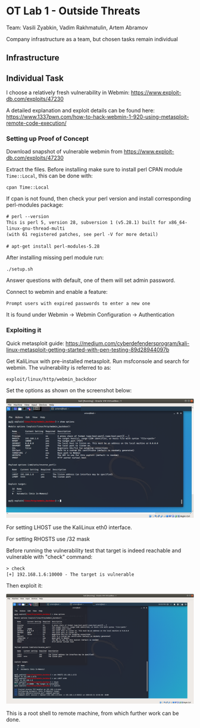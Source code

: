 # OT Lab 1 - Outside Threats

Team: Vasili Zyabkin, Vadim Rakhmatulin, Artem Abramov

Company infrastructure as a team, but chosen tasks remain individual

## Infrastructure





## Individual Task

I choose a relatively fresh vulnerability in Webmin: https://www.exploit-db.com/exploits/47230

A detailed explanation and exploit details can be found here: https://www.1337pwn.com/how-to-hack-webmin-1-920-using-metasploit-remote-code-execution/

### Setting up Proof of Concept

Download snapshot of vulnerable webmin from https://www.exploit-db.com/exploits/47230

Extract the files. Before installing make sure to install perl CPAN module `Time::Local`, this can be done with:

```
cpan Time::Local
```

If cpan is not found, then check your perl version and install corresponding perl-modules package:

```
# perl --version
This is perl 5, version 28, subversion 1 (v5.28.1) built for x86_64-linux-gnu-thread-multi
(with 61 registered patches, see perl -V for more detail)

# apt-get install perl-modules-5.28
```

After installing missing perl module run:

```
./setup.sh
```

Answer questions with default, one of them will set admin password.



Connect to webmin and enable a feature:

```
Prompt users with expired passwords to enter a new one
```

It is found under Webmin -> Webmin Configuration -> Authentication



### Exploiting it

Quick metasploit guide: https://medium.com/cyberdefendersprogram/kali-linux-metasploit-getting-started-with-pen-testing-89d28944097b



Get KaliLinux with pre-installed metasploit. Run msfconsole and search for webmin. The vulnerability is referred to as:

```
exploit/linux/http/webmin_backdoor
```

Set the options as shown on the screenshot below:

![](OT-Lab-1-Webmin-Metasploit.assets/Screenshot%20from%202020-03-31%2023-29-02.png)



For setting LHOST use the KaliLinux eth0 interface.

For setting RHOSTS use /32 mask

Before running the vulnerability test that target is indeed reachable and vulnerable with "check" command:
``` 
> check
[+] 192.168.1.6:10000 - The target is vulnerable
```

Then exploit it:

![](OT-Lab-1-Webmin-Metasploit.assets/Screenshot%20from%202020-03-31%2023-01-43.png)



This is a root shell to remote machine, from which further work can be done.